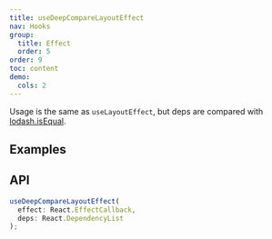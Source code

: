 ```yaml
---
title: useDeepCompareLayoutEffect
nav: Hooks
group:
  title: Effect
  order: 5
order: 9
toc: content
demo:
  cols: 2
---
```


Usage is the same as `useLayoutEffect`, but deps are compared with [lodash.isEqual](https://lodash.com/docs/4.17.15#isEqual).

## Examples

<code src="./demo/demo1.tsx"></code>

## API

```typescript
useDeepCompareLayoutEffect(
  effect: React.EffectCallback,
  deps: React.DependencyList
);
```
